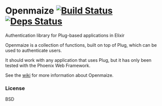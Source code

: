 # Openmaize [![Build Status](https://travis-ci.org/riverrun/openmaize.svg?branch=master)](https://travis-ci.org/riverrun/openmaize) [![Deps Status](https://beta.hexfaktor.org/badge/all/github/riverrun/openmaize.svg)](https://beta.hexfaktor.org/github/riverrun/openmaize)

Authentication library for Plug-based applications in Elixir

Openmaize is a collection of functions, built on top of Plug, which
can be used to authenticate users.

It should work with any application that uses Plug, but it has only been
tested with the Phoenix Web Framework.

See the [wiki](https://github.com/riverrun/openmaize/wiki) for more
information about Openmaize.

### License

BSD
